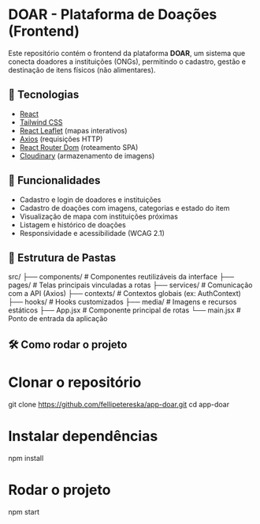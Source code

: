# DOAR - Plataforma de Doações (Frontend)

Este repositório contém o frontend da plataforma **DOAR**, um sistema que conecta doadores a instituições (ONGs), permitindo o cadastro, gestão e destinação de itens físicos (não alimentares).

## 🔧 Tecnologias

- [React](https://reactjs.org/)
- [Tailwind CSS](https://tailwindcss.com/)
- [React Leaflet](https://react-leaflet.js.org/) (mapas interativos)
- [Axios](https://axios-http.com/) (requisições HTTP)
- [React Router Dom](https://reactrouter.com/) (roteamento SPA)
- [Cloudinary](https://cloudinary.com/) (armazenamento de imagens)

## 🚀 Funcionalidades

- Cadastro e login de doadores e instituições
- Cadastro de doações com imagens, categorias e estado do item
- Visualização de mapa com instituições próximas
- Listagem e histórico de doações
- Responsividade e acessibilidade (WCAG 2.1)

## 📁 Estrutura de Pastas

src/
├── components/ # Componentes reutilizáveis da interface
├── pages/ # Telas principais vinculadas a rotas
├── services/ # Comunicação com a API (Axios)
├── contexts/ # Contextos globais (ex: AuthContext)
├── hooks/ # Hooks customizados
├── media/ # Imagens e recursos estáticos
├── App.jsx # Componente principal de rotas
└── main.jsx # Ponto de entrada da aplicação

## 🛠️ Como rodar o projeto

# Clonar o repositório
git clone https://github.com/fellipetereska/app-doar.git
cd app-doar

# Instalar dependências
npm install

# Rodar o projeto
npm start



